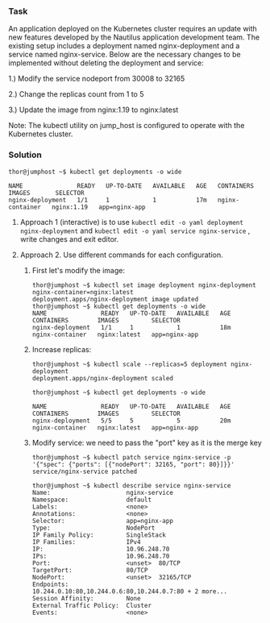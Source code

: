 ### Task
An application deployed on the Kubernetes cluster requires an update with new features developed by the Nautilus application development team. The existing setup includes a deployment named nginx-deployment and a service named nginx-service. Below are the necessary changes to be implemented without deleting the deployment and service:

1.) Modify the service nodeport from 30008 to 32165

2.) Change the replicas count from 1 to 5

3.) Update the image from nginx:1.19 to nginx:latest

Note: The kubectl utility on jump_host is configured to operate with the Kubernetes cluster.

### Solution
```
thor@jumphost ~$ kubectl get deployments -o wide

NAME               READY   UP-TO-DATE   AVAILABLE   AGE   CONTAINERS        IMAGES       SELECTOR
nginx-deployment   1/1     1            1           17m   nginx-container   nginx:1.19   app=nginx-app
```
1. Approach 1 (interactive) is to use ```kubectl edit -o yaml deployment nginx-deployment``` and ```kubectl edit -o yaml service nginx-service``` , write changes and exit editor.

2. Approach 2. Use different commands for each configuration.
   1. First let's modify the image:
      ```
      thor@jumphost ~$ kubectl set image deployment nginx-deployment nginx-container=nginx:latest
      deployment.apps/nginx-deployment image updated
      thor@jumphost ~$ kubectl get deployments -o wide
      NAME               READY   UP-TO-DATE   AVAILABLE   AGE   CONTAINERS        IMAGES         SELECTOR
      nginx-deployment   1/1     1            1           18m   nginx-container   nginx:latest   app=nginx-app
      ```
   2. Increase replicas:
      ```
      thor@jumphost ~$ kubectl scale --replicas=5 deployment nginx-deployment
      deployment.apps/nginx-deployment scaled
      
      thor@jumphost ~$ kubectl get deployments -o wide
      
      NAME               READY   UP-TO-DATE   AVAILABLE   AGE   CONTAINERS        IMAGES         SELECTOR
      nginx-deployment   5/5     5            5           20m   nginx-container   nginx:latest   app=nginx-app
      ```
   3. Modify service: we need to pass the "port" key as it is the merge key
      ```
      thor@jumphost ~$ kubectl patch service nginx-service -p '{"spec": {"ports": [{"nodePort": 32165, "port": 80}]}}'
      service/nginx-service patched

      thor@jumphost ~$ kubectl describe service nginx-service
      Name:                     nginx-service
      Namespace:                default
      Labels:                   <none>
      Annotations:              <none>
      Selector:                 app=nginx-app
      Type:                     NodePort
      IP Family Policy:         SingleStack
      IP Families:              IPv4
      IP:                       10.96.248.70
      IPs:                      10.96.248.70
      Port:                     <unset>  80/TCP
      TargetPort:               80/TCP
      NodePort:                 <unset>  32165/TCP
      Endpoints:                10.244.0.10:80,10.244.0.6:80,10.244.0.7:80 + 2 more...
      Session Affinity:         None
      External Traffic Policy:  Cluster
      Events:                   <none>
      ```
      
